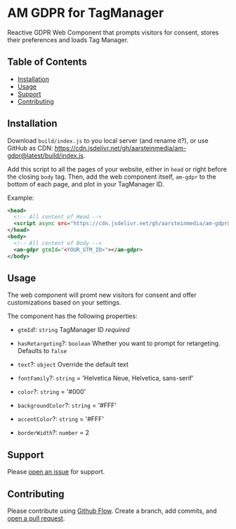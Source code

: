 # AM GDPR for TagManager

Reactive GDPR Web Component that prompts visitors for consent, stores their preferences and loads Tag Manager.

## Table of Contents

- [Installation](#installation)
- [Usage](#usage)
- [Support](#support)
- [Contributing](#contributing)

## Installation

Download `build/index.js` to you local server (and rename it?), or use GitHub as CDN: https://cdn.jsdelivr.net/gh/aarsteinmedia/am-gdpr@latest/build/index.js.

Add this script to all the pages of your website, either in `head` or right before the closing `body` tag. Then, add the web component itself, `am-gdpr` to the bottom of each page, and plot in your TagManager ID.

Example:
```xml
<head>
  <!-- All content of Head -->
  <script async src="https://cdn.jsdelivr.net/gh/aarsteinmedia/am-gdpr@latest/build/index.js"></script>
</head>
<body>
  <!-- All content of Body -->
  <am-gdpr gtmId="<YOUR_GTM_ID>"></am-gdpr>
</body>
```

## Usage

The web component will promt new visitors for consent and offer customizations based on your settings.

The component has the following properties:
- `gtmId`!: `string` TagManager ID *required*
- `hasRetargeting`?: `boolean` Whether you want to prompt for retargeting. Defaults to `false`
- `text`?: `object` Override the default text

- `fontFamily`?: `string` = 'Helvetica Neue, Helvetica, sans-serif'
- `color`?: `string` = '#000'
- `backgroundColor`?: `string` = '#FFF'
- `accentColor`?: `string` = '#FFF'
- `borderWidth`?: `number` = 2


## Support

Please [open an issue](https://github.com/aarsteinmedia/am-gdpr/issues/new) for support.

## Contributing

Please contribute using [Github Flow](https://guides.github.com/introduction/flow/). Create a branch, add commits, and [open a pull request](https://github.com/fraction/readme-boilerplate/compare/).